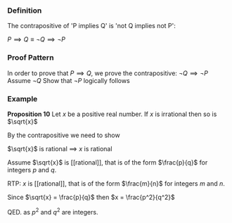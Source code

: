 ### Definition
The contrapositive of 'P implies Q' is 'not Q implies not P':

$P \implies Q \equiv \neg Q \implies \neg P$

### Proof Pattern

In order to prove that $P \implies Q$, we prove the contrapositive: $\neg Q \implies \neg P$
Assume $\neg Q$
Show that $\neg P$ logically follows

### Example
**Proposition 10** Let $x$ be a positive real number. If $x$ is irrational then so is $\sqrt{x}$

By the contrapositive we need to show

$\sqrt{x}$ is rational $\implies$ $x$ is rational

Assume $\sqrt{x}$ is [[rational]], that is of the form $\frac{p}{q}$ for integers $p$ and $q$.

RTP: $x$ is [[rational]], that is of the form $\frac{m}{n}$ for integers $m$ and $n$.

Since $\sqrt{x} = \frac{p}{q}$ then $x = \frac{p^2}{q^2}$

QED. as $p^2$ and $q^2$ are integers.